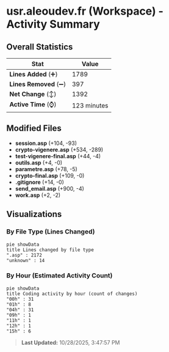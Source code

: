 # usr.aleoudev.fr (Workspace) - Activity Summary 

## Overall Statistics

| Stat                   | Value                                                             |
| ---------------------- | ----------------------------------------------------------------- |
| **Lines Added** (➕)   | 1789                                          |
| **Lines Removed** (➖) | 397                                        |
| **Net Change** (↕)    | 1392                |
| **Active Time** (⌚)   | 123 minutes |


## Modified Files
- **session.asp** (+104, -93)
- **crypto-vigenere.asp** (+534, -289)
- **test-vigenere-final.asp** (+44, -4)
- **outils.asp** (+4, -0)
- **parametre.asp** (+78, -5)
- **crypto-final.asp** (+109, -0)
- **.gitignore** (+14, -0)
- **send_email.asp** (+900, -4)
- **work.asp** (+2, -2)

## Visualizations

### By File Type (Lines Changed)

```mermaid
pie showData
title Lines changed by file type
".asp" : 2172
"unknown" : 14
```

### By Hour (Estimated Activity Count)

```mermaid
pie showData
title Coding activity by hour (count of changes)
"00h" : 31
"01h" : 8
"04h" : 31
"09h" : 1
"11h" : 1
"12h" : 1
"15h" : 6
```


> **Last Updated:** 10/28/2025, 3:47:57 PM